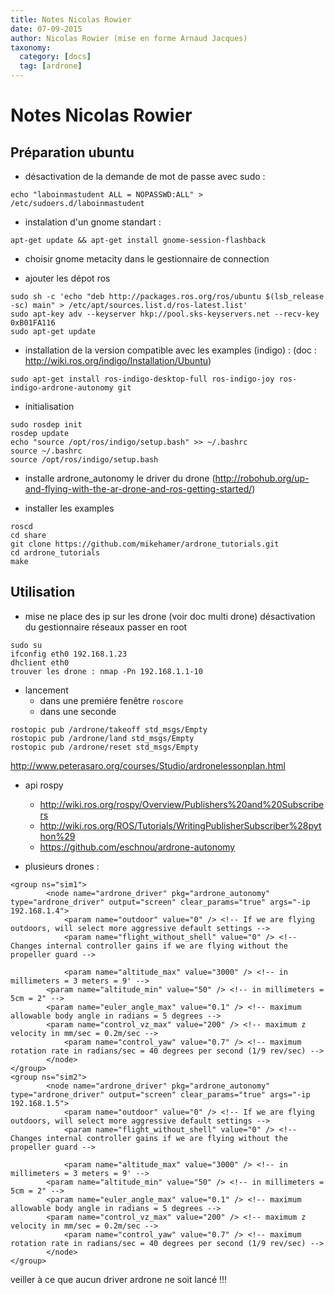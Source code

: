 ```yaml
---
title: Notes Nicolas Rowier
date: 07-09-2015
author: Nicolas Rowier (mise en forme Arnaud Jacques)
taxonomy:
  category: [docs]
  tag: [ardrone]
---
```


# Notes Nicolas Rowier

## Préparation ubuntu
* désactivation de la demande de mot de passe avec sudo :
```
echo "laboinmastudent ALL = NOPASSWD:ALL" > /etc/sudoers.d/laboinmastudent
```

* instalation d'un gnome standart :
```
apt-get update && apt-get install gnome-session-flashback
```

* choisir gnome metacity dans le gestionnaire de connection

* ajouter les dépot ros
```
sudo sh -c 'echo "deb http://packages.ros.org/ros/ubuntu $(lsb_release -sc) main" > /etc/apt/sources.list.d/ros-latest.list'
sudo apt-key adv --keyserver hkp://pool.sks-keyservers.net --recv-key 0xB01FA116
sudo apt-get update
```

* installation de la version compatible avec les examples (indigo) : (doc : http://wiki.ros.org/indigo/Installation/Ubuntu)
```
sudo apt-get install ros-indigo-desktop-full ros-indigo-joy ros-indigo-ardrone-autonomy git
```

* initialisation
```
sudo rosdep init
rosdep update
echo "source /opt/ros/indigo/setup.bash" >> ~/.bashrc
source ~/.bashrc
source /opt/ros/indigo/setup.bash
```

* installe ardrone_autonomy le driver du drone (http://robohub.org/up-and-flying-with-the-ar-drone-and-ros-getting-started/)

* installer les examples
```
roscd
cd share
git clone https://github.com/mikehamer/ardrone_tutorials.git
cd ardrone_tutorials
make
```

## Utilisation

* mise ne place des ip sur les drone (voir doc multi drone)
désactivation du gestionnaire réseaux
passer en root
```
sudo su
ifconfig eth0 192.168.1.23
dhclient eth0
trouver les drone : nmap -Pn 192.168.1.1-10
```

* lancement
  * dans une premiére fenêtre `roscore`
  * dans une seconde
```
rostopic pub /ardrone/takeoff std_msgs/Empty
rostopic pub /ardrone/land std_msgs/Empty
rostopic pub /ardrone/reset std_msgs/Empty
```
http://www.peterasaro.org/courses/Studio/ardronelessonplan.html

* api rospy
  * http://wiki.ros.org/rospy/Overview/Publishers%20and%20Subscribers
  * http://wiki.ros.org/ROS/Tutorials/WritingPublisherSubscriber%28python%29
  * https://github.com/eschnou/ardrone-autonomy




* plusieurs drones :
```
<group ns="sim1">
        <node name="ardrone_driver" pkg="ardrone_autonomy" type="ardrone_driver" output="screen" clear_params="true" args="-ip 192.168.1.4">
            <param name="outdoor" value="0" /> <!-- If we are flying outdoors, will select more aggressive default settings -->
            <param name="flight_without_shell" value="0" /> <!-- Changes internal controller gains if we are flying without the propeller guard -->

            <param name="altitude_max" value="3000" /> <!-- in millimeters = 3 meters = 9' -->
        <param name="altitude_min" value="50" /> <!-- in millimeters = 5cm = 2" -->
        <param name="euler_angle_max" value="0.1" /> <!-- maximum allowable body angle in radians = 5 degrees -->
        <param name="control_vz_max" value="200" /> <!-- maximum z velocity in mm/sec = 0.2m/sec -->
            <param name="control_yaw" value="0.7" /> <!-- maximum rotation rate in radians/sec = 40 degrees per second (1/9 rev/sec) -->
        </node>
</group>
<group ns="sim2">
        <node name="ardrone_driver" pkg="ardrone_autonomy" type="ardrone_driver" output="screen" clear_params="true" args="-ip 192.168.1.5">
            <param name="outdoor" value="0" /> <!-- If we are flying outdoors, will select more aggressive default settings -->
            <param name="flight_without_shell" value="0" /> <!-- Changes internal controller gains if we are flying without the propeller guard -->

            <param name="altitude_max" value="3000" /> <!-- in millimeters = 3 meters = 9' -->
        <param name="altitude_min" value="50" /> <!-- in millimeters = 5cm = 2" -->
        <param name="euler_angle_max" value="0.1" /> <!-- maximum allowable body angle in radians = 5 degrees -->
        <param name="control_vz_max" value="200" /> <!-- maximum z velocity in mm/sec = 0.2m/sec -->
            <param name="control_yaw" value="0.7" /> <!-- maximum rotation rate in radians/sec = 40 degrees per second (1/9 rev/sec) -->
        </node>
</group>
```
veiller à ce que aucun driver ardrone ne soit lancé !!!
